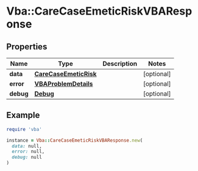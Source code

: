 # Vba::CareCaseEmeticRiskVBAResponse

## Properties

| Name | Type | Description | Notes |
| ---- | ---- | ----------- | ----- |
| **data** | [**CareCaseEmeticRisk**](CareCaseEmeticRisk.md) |  | [optional] |
| **error** | [**VBAProblemDetails**](VBAProblemDetails.md) |  | [optional] |
| **debug** | [**Debug**](Debug.md) |  | [optional] |

## Example

```ruby
require 'vba'

instance = Vba::CareCaseEmeticRiskVBAResponse.new(
  data: null,
  error: null,
  debug: null
)
```

